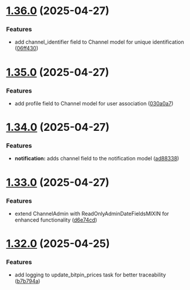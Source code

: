 # [1.36.0](https://github.com/ghorbani-mohammad/Crypto-Assets-Monitoring/compare/v1.35.0...v1.36.0) (2025-04-27)


### Features

* add channel_identifier field to Channel model for unique identification ([06ff430](https://github.com/ghorbani-mohammad/Crypto-Assets-Monitoring/commit/06ff430e6c0e128e3442dfebac0270242e0df2a2))



# [1.35.0](https://github.com/ghorbani-mohammad/Crypto-Assets-Monitoring/compare/v1.34.0...v1.35.0) (2025-04-27)


### Features

* add profile field to Channel model for user association ([030a0a7](https://github.com/ghorbani-mohammad/Crypto-Assets-Monitoring/commit/030a0a7904c317fce3ef55f18b8ae974a58edcd8))



# [1.34.0](https://github.com/ghorbani-mohammad/Crypto-Assets-Monitoring/compare/v1.33.0...v1.34.0) (2025-04-27)


### Features

* **notification:** adds channel field to the notification model ([ad88338](https://github.com/ghorbani-mohammad/Crypto-Assets-Monitoring/commit/ad88338ef63a0112a6e7b6cf2ae217cb7777ebd7))



# [1.33.0](https://github.com/ghorbani-mohammad/Crypto-Assets-Monitoring/compare/v1.32.0...v1.33.0) (2025-04-27)


### Features

* extend ChannelAdmin with ReadOnlyAdminDateFieldsMIXIN for enhanced functionality ([d6e74cd](https://github.com/ghorbani-mohammad/Crypto-Assets-Monitoring/commit/d6e74cde9c6368f153e0fdb7423f2cb58f7e5317))



# [1.32.0](https://github.com/ghorbani-mohammad/Crypto-Assets-Monitoring/compare/v1.31.0...v1.32.0) (2025-04-25)


### Features

* add logging to update_bitpin_prices task for better traceability ([b7b794a](https://github.com/ghorbani-mohammad/Crypto-Assets-Monitoring/commit/b7b794aeccf9bbae39331f443926b0a32f099273))



